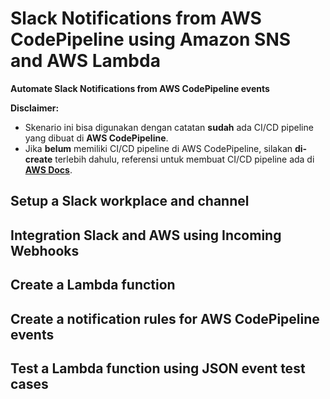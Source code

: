 # Slack Notifications from AWS CodePipeline using Amazon SNS and AWS Lambda
<b>Automate Slack Notifications from AWS CodePipeline events</b>

<b>Disclaimer:</b>
- Skenario ini bisa digunakan dengan catatan <b>sudah</b> ada CI/CD pipeline yang dibuat di <b>AWS CodePipeline</b>.
- Jika <b>belum</b> memiliki CI/CD pipeline di AWS CodePipeline, silakan <b>di-create</b> terlebih dahulu, referensi untuk membuat CI/CD pipeline ada di [<b>AWS Docs</b>](https://docs.aws.amazon.com/codepipeline/latest/userguide/tutorials-simple-codecommit.html).

## Setup a Slack workplace and channel

## Integration Slack and AWS using Incoming Webhooks

## Create a Lambda function

## Create a notification rules for AWS CodePipeline events

## Test a Lambda function using JSON event test cases
